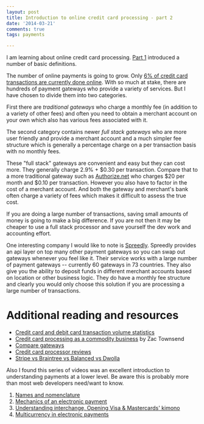```yaml
---
layout: post
title: Introduction to online credit card processing - part 2
date: '2014-03-21'
comments: true
tags: payments

---
```


I am learning about online credit card processing. 
[Part 1](/2014/03/18/cc-processors/) introduced a number of basic definitions.

The number of online payments is going to grow.  Only [6% of credit card transactions are currently done online](http://www.huffingtonpost.com/2012/06/07/credit-card-payments-growth_n_1575417.html).
With so much at stake, there are hundreds of payment gateways who provide a
variety of services. But I have chosen to divide them into two categories.

First there are *traditional gateways* who charge a monthly fee (in addition to
a variety of other fees) and often you need to obtain a merchant account on
your own which also has various fees associated with it.  

The second category contains newer *full stack gateways* who are more user
friendly and provide a merchant account and a much simpler fee structure which
is generally a percentage charge on a per transaction basis with no monthly
fees.

These "full stack" gateways are convenient and easy but they can cost more.
They generally charge 2.9% + $0.30 per transaction.  Compare that to a
more traditional gateway such as [Authorize.net](http://www.authorize.net/) who
charges $20 per month and $0.10 per transaction.  However you also have to
factor in the cost of a merchant account.  And both the gateway and merchant's
bank often charge a variety of fees which makes it difficult to assess the true
cost.

If you are doing a large number of transactions, saving small amounts of money
is going to make a big difference.  If you are not then it may be cheaper to
use a full stack processor and save yourself the dev work and accounting
effort.

One interesting company I would like to note is
[Spreedly](https://spreedly.com).  Spreedly provides an api layer on top many
other payment gateways so you can swap out gateways whenever you feel like it.
Their service works with a large number of payment gateways -- currently 60
gateways in 73 countries.  They also give you the ability to deposit funds in
different merchant accounts based on location or other business logic.  They do
have a monthly fee structure and clearly you would only choose this solution if
you are processing a large number of transactions.


# Additional reading and resources

 * [Credit card and debit card transaction volume statistics](http://www.nerdwallet.com/blog/credit-card-data/credit-card-transaction-volume-statistics/)
 * [Credit card processing as a commodity business](http://blog.zactownsend.com/credit-card-processing-as-a-commodity-business) by Zac Townsend
 * [Compare gateways](http://gatewayindex.spreedly.com/)
 * [Credit card processor reviews](http://www.cardpaymentoptions.com/credit-card-processors)
 * [Stripe vs Braintree vs Balanced vs Dwolla](http://www.jeffmould.com/2014/02/16/comparing-stripe-vs-braintree-vs-balanced-vs-dwolla/)

Also I found this series of videos was an excellent introduction to
understanding payments at a lower level.  Be aware this is probably more than
most web developers need/want to know.

  1. [Names and nomenclature](http://www.youtube.com/watch?v=fkUFizLjQo0)
  1. [Mechanics of an electronic payment](http://www.youtube.com/watch?v=WvSEDRkyg0Q)
  1. [Understanding interchange, Opening Visa & Mastercards' kimono](http://www.youtube.com/watch?v=tq316S9vW0s)
  1. [Multicurrency in electronic payments](http://www.youtube.com/watch?v=Ru4Dy-5IJEQ)


